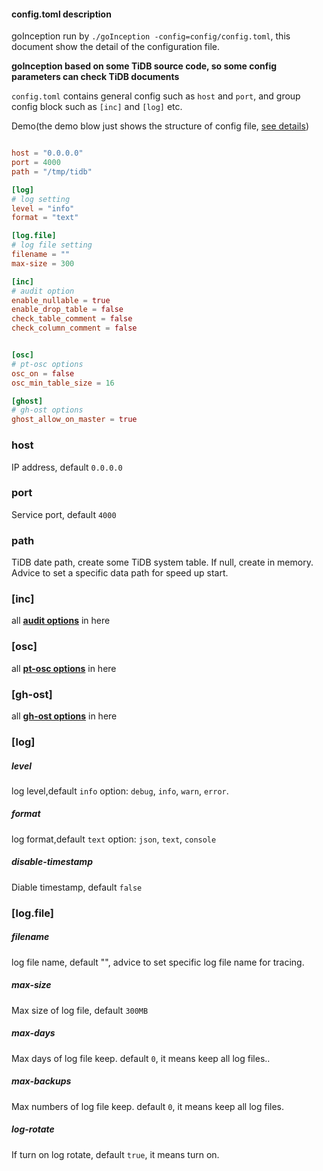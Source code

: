 
#### config.toml description

goInception run by `./goInception -config=config/config.toml`, this document show the detail of the configuration file.

**goInception based on some TiDB source code, so some config parameters can check TiDB documents**

`config.toml` contains general config such as `host` and `port`, and group config block such as `[inc]` and `[log]` etc.

Demo(the demo blow just shows the structure of config file, [see details](https://github.com/hanchuanchuan/goInception/blob/master/config/config.toml.default))

```toml

host = "0.0.0.0"
port = 4000
path = "/tmp/tidb"

[log]
# log setting
level = "info"
format = "text"

[log.file]
# log file setting
filename = ""
max-size = 300

[inc]
# audit option
enable_nullable = true
enable_drop_table = false
check_table_comment = false
check_column_comment = false


[osc]
# pt-osc options
osc_on = false
osc_min_table_size = 16

[ghost]
# gh-ost options
ghost_allow_on_master = true

```

### host
IP address, default `0.0.0.0`

### port
Service port, default `4000`

### path
TiDB date path, create some TiDB system table. If null, create in memory. Advice to set a specific data path for speed up start.


### [inc]

all **[audit options](../options)** in here

### [osc]

all **[pt-osc options](../osc)** in here

### [gh-ost]

all **[gh-ost options](../ghost)** in here


### [log]

##### level
log level,default `info`
option: `debug`, `info`, `warn`, `error`.

##### format
log format,default `text`
option: `json`, `text`, `console`

##### disable-timestamp
Diable timestamp, default `false`


### [log.file]
##### filename
log file name, default "", 
advice to set specific log file name for tracing.

##### max-size
Max size of log file, default `300MB`

##### max-days
Max days of log file keep. default `0`, it means keep all log files..

##### max-backups
Max numbers of log file keep. default `0`, it means keep all log files.

##### log-rotate
If turn on log rotate, default `true`, it means turn on.

